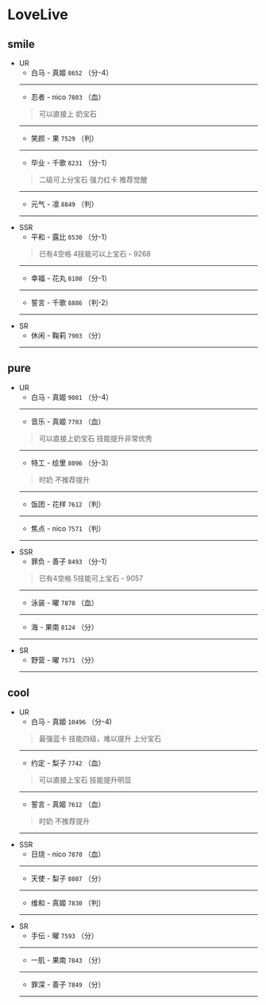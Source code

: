 # LoveLive
## smile
* UR
    * 白马 - 真姬 `8652` （分-4）
    --------
    * 忍者 - nico `7803` （血）
    > 可以直接上 奶宝石 
    --------
    * 笑颜 - 果 `7529` （判）
    --------
    * 毕业 - 千歌 `8231` （分-1）
    > 二级可上分宝石 强力红卡 推荐觉醒
    --------
    * 元气 - 凛 `8849` （判）
    --------
* SSR
    * 平和 - 露比 `8530` （分-1）
    > 已有4空格 4技能可以上宝石 - 9268
    --------
    * 幸福 - 花丸 `8108` （分-1）
    --------
    * 誓言 - 千歌 `8886` （判-2）
    --------
* SR
    * 休闲 - 鞠莉 `7903` （分）    
    --------
## pure
* UR
    * 白马 - 真姬 `9081` （分-4）
    --------
    * 音乐 - 真姬 `7703` （血）
    > 可以直接上奶宝石 技能提升非常优秀
    --------
    * 特工 - 绘里 `8096` （分-3）
    > 时奶 不推荐提升
    --------
    * 饭团 - 花样 `7612` （判）
    --------
    * 焦点 - nico `7571` （判）
    --------    
* SSR
    * 罪负 - 善子 `8493` （分-1）
    > 已有4空格 5技能可上宝石 - 9057
    --------
    * 泳装 - 曜 `7870` （血）
    --------
    * 海 - 果南 `8124` （分）
    --------
* SR
    * 野营 - 曜 `7571` （分）
    --------
## cool
* UR
    * 白马 - 真姬 `10496` （分-4)
    > 最强蓝卡 技能四级，难以提升 上分宝石
    --------
    * 约定 - 梨子 `7742` （血）
    > 可以直接上宝石  技能提升明显    
    --------
    * 誓言 - 真姬 `7612` （血）
    > 时奶  不推荐提升    
    --------
* SSR
    * 日烧 - nico `7870` （血）
    --------
    * 天使 - 梨子 `8087` （分）
    --------
    * 维和 - 真姬 `7830` （判）
    --------
* SR
    * 手伝 - 曜 `7593` （分）
    --------
    * 一肌 - 果南 `7843` （分）
    --------
    * 罪深 - 善子 `7849` （分）
    --------
    